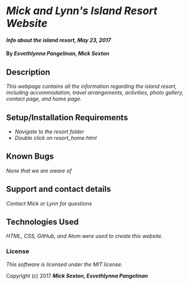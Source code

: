 # _Mick and Lynn's Island Resort Website_

#### _Info about the island resort, May 23, 2017_

#### By _**Esvethlynna Pangelinan, Mick Sexton**_

## Description

_This webpage contains all the information regarding the island resort, including accommodation, travel arrangements, activities, photo gallery, contact page, and home page._

## Setup/Installation Requirements

* _Navigate to the resort folder_
* _Double click on resort_home.html_


## Known Bugs

_None that we are aware of_

## Support and contact details

_Contact Mick or Lynn for questions_

## Technologies Used

_HTML, CSS, GitHub, and Atom were used to create this website._

### License

*This software is licensed under the MIT license.*

Copyright (c) 2017 **_Mick Sexton, Esvethlynna Pangelinan_**
